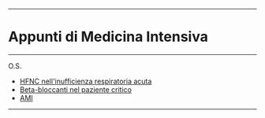 
---
# Appunti di Medicina Intensiva
---


O.S.



* [HFNC nell'inufficienza respiratoria acuta](hfncemo.md) 
* [Beta-bloccanti nel paziente critico](betabloccanti.md)
* [AMI](https://kapefier.github.io/AMI/)

___
